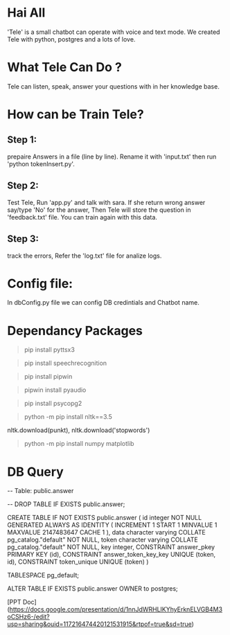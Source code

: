 # Hai All
'Tele' is a small chatbot can operate with voice and text mode. We created Tele with python, postgres and a lots of love. 

# What Tele Can Do ?
Tele can listen, speak, answer your questions with in her knowledge base.

# How can be Train Tele?
## Step 1:
prepaire Answers in a file (line by line). Rename it with 'input.txt' then run 'python tokenInsert.py'.
## Step 2:
Test Tele, Run 'app.py' and talk with sara. If she return wrong answer say/type 'No' for the answer, Then Tele will store the question in 'feedback.txt' file. You can train again with this data.
## Step 3:
track the errors, Refer the 'log.txt' file for analize logs.

# Config file:
In dbConfig.py file we can config DB credintials and Chatbot name.

# Dependancy Packages
> pip install pyttsx3

> pip install speechrecognition

> pip install pipwin

> pipwin install pyaudio

> pip  install  psycopg2

> python -m pip install nltk==3.5

nltk.download(punkt),
nltk.download('stopwords')

> python -m pip install numpy matplotlib

# DB Query
-- Table: public.answer

-- DROP TABLE IF EXISTS public.answer;

CREATE TABLE IF NOT EXISTS public.answer
(
    id integer NOT NULL GENERATED ALWAYS AS IDENTITY ( INCREMENT 1 START 1 MINVALUE 1 MAXVALUE 2147483647 CACHE 1 ),
    data character varying COLLATE pg_catalog."default" NOT NULL,
    token character varying COLLATE pg_catalog."default" NOT NULL,
    key integer,
    CONSTRAINT answer_pkey PRIMARY KEY (id),
    CONSTRAINT answer_token_key_key UNIQUE (token, id),
    CONSTRAINT token_unique UNIQUE (token)
)

TABLESPACE pg_default;

ALTER TABLE IF EXISTS public.answer
    OWNER to postgres;

[PPT Doc] (https://docs.google.com/presentation/d/1nnJdWRHLIKYhyErknELVGB4M3oCSHz6-/edit?usp=sharing&ouid=117216474420121531915&rtpof=true&sd=true)

